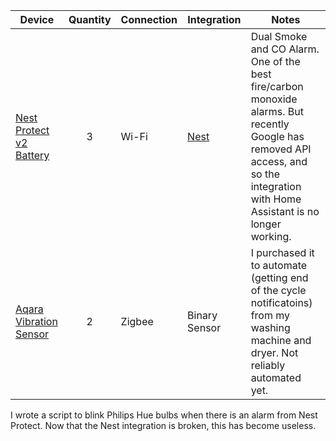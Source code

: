 

| Device                                                       | Quantity | Connection | Integration                                            | Notes                                                        |
| ------------------------------------------------------------ | :------: | ---------- | ------------------------------------------------------ | ------------------------------------------------------------ |
| [Nest Protect v2 Battery](https://amzn.to/2LJ0ACn)           |    3     | Wi-Fi      | [Nest](https://www.home-assistant.io/components/nest/) | Dual Smoke and CO Alarm.  One of the best fire/carbon monoxide alarms.  But recently Google has removed API access, and so the integration with Home Assistant is no longer working. |
| [Aqara Vibration Sensor](https://www.aqara.com/us/vibration_sensor.html) |    2     | Zigbee     | Binary Sensor                                          | I purchased it to automate (getting end of the cycle notificatoins) from my washing machine and dryer.  Not reliably automated yet. |

I wrote a script to blink Philips Hue bulbs when there is an alarm from Nest Protect.  Now that the Nest integration is broken, this has become useless. 

